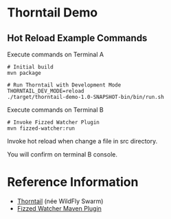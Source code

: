 Thorntail Demo
===

## Hot Reload Example Commands

Execute commands on Terminal A

```bash:TerminalA
# Initial build
mvn package

# Run Thorntail with Development Mode
THORNTAIL_DEV_MODE=reload
./target/thorntail-demo-1.0-SNAPSHOT-bin/bin/run.sh
```

Execute commands on Terminal B

```bash:TerminalB
# Invoke Fizzed Watcher Plugin
mvn fizzed-watcher:run
```

Invoke hot reload when change a file in src directory.

You will confirm on terminal B console.

# Reference Information
* [Thorntail](https://thorntail.io/) (née WildFly Swarm)
* [Fizzed Watcher Maven Plugin](https://github.com/fizzed/maven-plugins)
